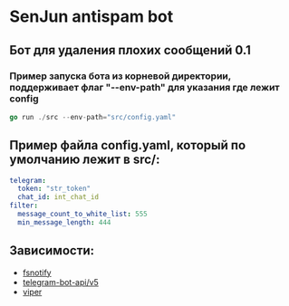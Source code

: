 # SenJun antispam bot 

## Бот для удаления плохих сообщений 0.1

### Пример запуска бота из корневой директории, поддерживает флаг "--env-path" для указания где лежит config
```go
go run ./src --env-path="src/config.yaml"
```

## Пример файла config.yaml, который по умолчанию лежит в src/:
```yaml
telegram:
  token: "str_token"
  chat_id: int_chat_id
filter:
  message_count_to_white_list: 555
  min_message_length: 444
```

## Зависимости:
- [fsnotify](https://github.com/fsnotify/fsnotify)
- [telegram-bot-api/v5](https://github.com/go-telegram-bot-api/telegram-bot-api)
- [viper](https://github.com/spf13/viper)
